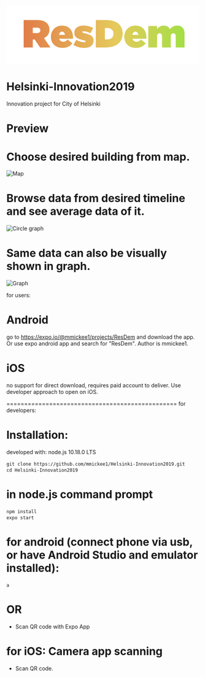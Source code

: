 ![LOGO](https://raw.githubusercontent.com/mmickee1/Helsinki-Innovation2019/master/assets/resdem.png?token=AH35XWUBCWSQIM45RRWMJRK57R75Y)

# Helsinki-Innovation2019
Innovation project for City of Helsinki

# Preview

# Choose desired building from map.
![Map](https://i.pinimg.com/originals/17/79/03/17790375987154f503015622461d9545.jpg)


# Browse data from desired timeline and see average data of it. 
![Circle graph](https://i.pinimg.com/originals/c9/92/e9/c992e97f7180ae90d3e23f26fb3310ad.jpg)


# Same data can also be visually shown in graph.
![Graph](https://i.pinimg.com/originals/db/fa/fc/dbfafce14ee4d5b546228b889e04548e.jpg)



for users:
# Android 
go to https://expo.io/@mmickee1/projects/ResDem and download the app. Or use expo android app and search for "ResDem". 
Author is mmickee1.

# iOS
no support for direct download, requires paid account to deliver. Use developer approach to open on iOS.


================================================
for developers:
# Installation: 
developed with: 
node.js 10.18.0 LTS
```
git clone https://github.com/mmickee1/Helsinki-Innovation2019.git
cd Helsinki-Innovation2019
```

# in node.js command prompt
```
npm install
expo start 
```
# for android (connect phone via usb, or have Android Studio and emulator installed):
```
a 
```
# OR 
- Scan QR code with Expo App

# for iOS: Camera app scanning
- Scan QR code.
